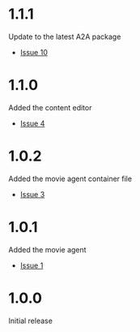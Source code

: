 # 1.1.1
Update to the latest A2A package
- [Issue 10](https://github.com/shamblett/a2a-dart-samples/issues/10)

# 1.1.0
Added the content editor
- [Issue 4](https://github.com/shamblett/a2a-dart-samples/issues/4)

# 1.0.2
Added the movie agent container file
- [Issue 3](https://github.com/shamblett/a2a-dart-samples/issues/3)

# 1.0.1
Added the movie agent
- [Issue 1](https://github.com/shamblett/a2a-dart-samples/issues/1)

# 1.0.0
Initial release